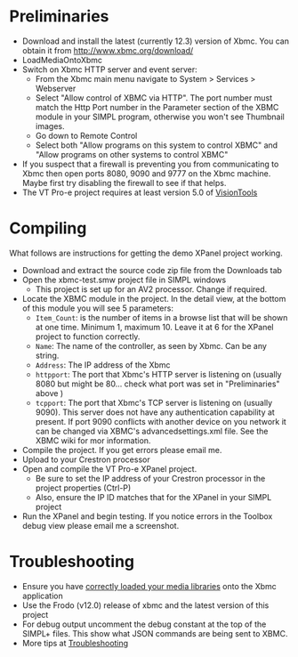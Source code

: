 # Preliminaries #
  * Download and install the latest (currently 12.3) version of Xbmc. You can obtain it from http://www.xbmc.org/download/
  * LoadMediaOntoXbmc
  * Switch on Xbmc HTTP server and event server:
    * From the Xbmc main menu navigate to System > Services > Webserver
    * Select "Allow control of XBMC via HTTP". The port number must match the Http Port number in the Parameter section of the XBMC module in your SIMPL program, otherwise you won't see Thumbnail images.
    * Go down to Remote Control
    * Select both "Allow programs on this system to control XBMC" and "Allow programs on other systems to control XBMC"
  * If you suspect that a firewall is preventing you from communicating to Xbmc then open ports 8080, 9090 and 9777 on the Xbmc machine. Maybe first try disabling the firewall to see if that helps.
  * The VT Pro-e project requires at least version 5.0 of [VisionTools](http://www.crestron.com)


# Compiling #
What follows are instructions for getting the demo XPanel project working.
  * Download and extract the source code zip file from the Downloads tab
  * Open the xbmc-test.smw project file in SIMPL windows
    * This project is set up for an AV2 processor. Change if required.
  * Locate the XBMC module in the project. In the detail view, at the bottom of this module you will see 5 parameters:
    * `Item_Count`: is the number of items in a browse list that will be shown at one time. Minimum 1, maximum 10. Leave it at 6 for the XPanel project to function correctly.
    * `Name`: The name of the controller, as seen by Xbmc. Can be any string.
    * `Address`: The IP address of the Xbmc
    * `httpport`: The port that Xbmc's HTTP server is listening on (usually 8080 but might be 80... check what port was set in "Preliminaries" above )
    * `tcpport`: The port that Xbmc's TCP server is listening on (usually 9090). This server does not have any authentication capability at present. If port 9090 conflicts with another device on you network it can be changed via XBMC's advancedsettings.xml file. See the XBMC wiki for mor information.
  * Compile the project. If you get errors please email me.
  * Upload to your Crestron processor
  * Open and compile the VT Pro-e XPanel project.
    * Be sure to set the IP address of your Crestron processor in the project properties (Ctrl-P)
    * Also, ensure the IP ID matches that for the XPanel in your SIMPL project
  * Run the XPanel and begin testing. If you notice errors in the Toolbox debug view please email me a screenshot.

# Troubleshooting #
  * Ensure you have [correctly loaded your media libraries](LoadMediaOntoXbmc.md) onto the Xbmc application
  * Use the Frodo (v12.0) release of xbmc and the latest version of this project
  * For debug output uncomment the debug constant at the top of the SIMPL+ files. This show what JSON commands are being sent to XBMC.
  * More tips at [Troubleshooting](Troubleshooting.md)